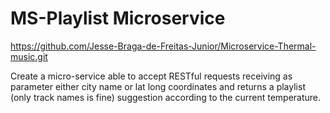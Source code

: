 # MS-Playlist Microservice
https://github.com/Jesse-Braga-de-Freitas-Junior/Microservice-Thermal-music.git

Create a micro-service able to accept RESTful requests receiving as parameter 
either city name or lat long coordinates and returns a playlist (only track names is fine)
 suggestion according to the current temperature.